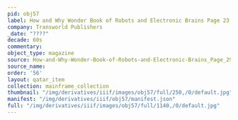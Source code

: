 ```yaml
---
pid: obj57
label: How and Why Wonder Book of Robots and Electronic Brains Page 23
company: Transworld Publishers
_date: "????"
decade: 60s
commentary:
object_type: magazine
source: How-and-Why-Wonder-Book-of-Robots-and-Electronic-Brains_Page_29
source_name:
order: '56'
layout: qatar_item
collection: mainframe_collection
thumbnail: "/img/derivatives/iiif/images/obj57/full/250,/0/default.jpg"
manifest: "/img/derivatives/iiif/obj57/manifest.json"
full: "/img/derivatives/iiif/images/obj57/full/1140,/0/default.jpg"
---
```

